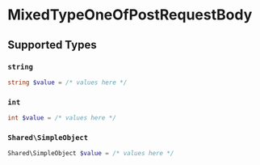 # MixedTypeOneOfPostRequestBody


## Supported Types

### `string`

```php
string $value = /* values here */
```

### `int`

```php
int $value = /* values here */
```

### `Shared\SimpleObject`

```php
Shared\SimpleObject $value = /* values here */
```

